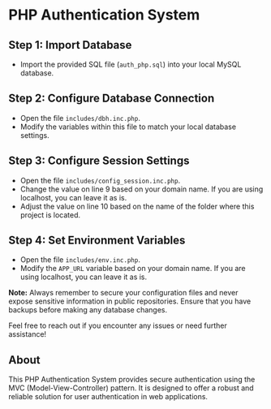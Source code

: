 # PHP Authentication System

## Step 1: Import Database

- Import the provided SQL file (`auth_php.sql`) into your local MySQL database.

## Step 2: Configure Database Connection

- Open the file `includes/dbh.inc.php`.
- Modify the variables within this file to match your local database settings.

## Step 3: Configure Session Settings

- Open the file `includes/config_session.inc.php`.
- Change the value on line 9 based on your domain name. If you are using localhost, you can leave it as is.
- Adjust the value on line 10 based on the name of the folder where this project is located.

## Step 4: Set Environment Variables

- Open the file `includes/env.inc.php`.
- Modify the `APP_URL` variable based on your domain name. If you are using localhost, you can leave it as is.

**Note:** Always remember to secure your configuration files and never expose sensitive information in public repositories. Ensure that you have backups before making any database changes.

Feel free to reach out if you encounter any issues or need further assistance!

## About

This PHP Authentication System provides secure authentication using the MVC (Model-View-Controller) pattern. It is designed to offer a robust and reliable solution for user authentication in web applications.
